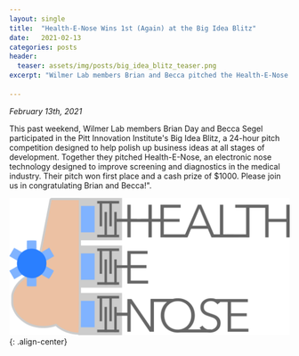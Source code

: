 ```yaml
---
layout: single
title:  "Health-E-Nose Wins 1st (Again) at the Big Idea Blitz"
date:   2021-02-13
categories: posts
header:
  teaser: assets/img/posts/big_idea_blitz_teaser.png
excerpt: "Wilmer Lab members Brian and Becca pitched the Health-E-Nose for a second time, and won first place at the Big Idea Blitz competition!"

---
```

*February 13th, 2021*

This past weekend, Wilmer Lab members Brian Day and Becca Segel participated in the Pitt Innovation Institute's Big Idea Blitz, a 24-hour pitch competition designed to help polish up business ideas at all stages of development. Together they pitched Health-E-Nose, an electronic nose technology designed to improve screening and diagnostics in the medical industry. Their pitch won first place and a cash prize of $1000. Please join us in congratulating Brian and Becca!".

![Health_E_Nose](/assets/img/posts/health-e-nose.png){: .align-center}
